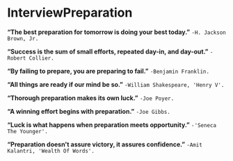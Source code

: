 # InterviewPreparation


**“The best preparation for tomorrow is doing your best today.”** ``` -H. Jackson Brown, Jr. ```


**“Success is the sum of small efforts, repeated day-in, and day-out.”** ``` -Robert Collier. ```


**“By failing to prepare, you are preparing to fail.”** ``` -Benjamin Franklin. ```


**“All things are ready if our mind be so.”** ``` -William Shakespeare, 'Henry V'. ```


**“Thorough preparation makes its own luck.”** ``` -Joe Poyer. ```


**“A winning effort begins with preparation.”** ``` -Joe Gibbs. ```


**“Luck is what happens when preparation meets opportunity.”** ``` -'Seneca The Younger'. ```


**“Preparation doesn't assure victory, it assures confidence.”** ``` -Amit Kalantri, 'Wealth Of Words'. ```
